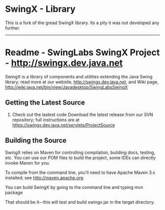# SwingX - Library

This is a fork of the gread SwingX library. Its a pity it was not developed any further. 

------------

# Readme - SwingLabs SwingX Project - http://swingx.dev.java.net


SwingX is a library of components and utilities extending the Java Swing library; read more at our website, 
http://swingx.dev.java.net, and Wiki page, http://wiki.java.net/bin/view/Javadesktop/SwingLabsSwingX


## Getting the Latest Source

1) Check out the lastest code
Download the latest release from our SVN repository; full instructions are at
https://swingx.dev.java.net/servlets/ProjectSource

## Building the Source

SwingX relies on Maven for controlling compilation, building docs, testing, etc. You can use our POM files to build the project, some IDEs can directly invoke Maven for you.

To compile from the command line, you'll need to have Apache Maven 3.x installed; see http://maven.apache.org. 

You can build SwingX by going to the command line and typing
mvn package

That should be it--this will test and build swingx.jar in the target directory. 
